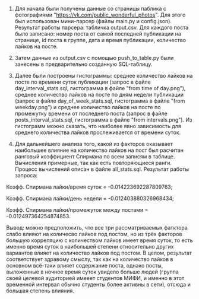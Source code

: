 1. Для начала были получены данные со страницы паблика с фотографиями "https://vk.com/public_wonderful_photos". Для этого был использован мини-парсер (файлы main.py и config.json). Результат
работы парсера: табличка output.csv. Для каждого поста было записано: номер поста от самой последней публикации на странице, id поста в группе, дата и время публикации, количество лайков на посте.

2. Затем данные из output.csv с помощью push_to_table.py были занесены в предварительно созданную SQL-таблицу.

3. Далее были построены гистограммы: среднее количество лайков на посте по времени суток публикации (запрос в файле day_interval_stats.sql, гистограмма в файле "from time of day.png"),
среднее количество лайков на посте по дням недели публикации (запрос в файле day_of_week_stats.sql, гистограмма в файле "from weekday.png") и среднее количество лайков на посте по
промежутку времени от последнего поста (запрос в файле posts_interval_stats.sql, гистограмма в файле "from intervals.png"). Из гистограмм можно сказать, что наиболее явно зависимость для
среднего количества лайков прослеживается от времени суток.

4. Для дальнейшего анализа того, какой из факторов оказывает наибольшее влияние на количество лайков на пост был расчитан ранговый коэффициент Спирмана по всем записям в таблице. Вычисления
примерные, так как есть повторяющиеся ранги. Процесс вычислений описан в файле all_stats.sql. Результат работы запроса:

Коэфф. Спирмана лайки/время суток = -0.014223692287809763;

Коэфф. Спирмана лайки/день недели = -0.012403880326968434;

Коэфф. Спирмана лайки/промежуток между постами = -0.012497364254874853.


Вывод: можно предположить, что все три рассматриваемых фатктора слабо влияют на количесво лайков под постом, но из трёх факторов большую корреляцию с количеством лайков имеет время суток, 
то есть именно время суток в наибольшей степени относительно других вариантов влияет на количество лайков под постом. В целом, результат соответствует здравому смыслу, так как на количество 
лайков в основном всё-таки влияет содержание поста, однако посты, выложенные в ночное время суток увидело больше людей (группа своей целевой аудиторией имееет студентов МИФИ, и именно в этот
временной интервал обычно студенты более активны в сети), отсюда и большая степень влияния.
